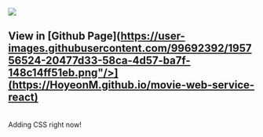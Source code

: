 [<img src="https://user-images.githubusercontent.com/99692392/195756524-20477d33-58ca-4d57-ba7f-148c14ff51eb.png"/>](https://HoyeonM.github.io/movie-web-service-react)

## **View in [Github Page](https://user-images.githubusercontent.com/99692392/195756524-20477d33-58ca-4d57-ba7f-148c14ff51eb.png"/>](https://HoyeonM.github.io/movie-web-service-react)**
<br>
Adding CSS right now!
